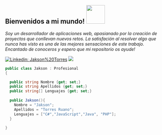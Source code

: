 <h2>Bienvenidos a mi mundo! <img src="https://user-images.githubusercontent.com/56301342/120715199-8e99a480-c4c4-11eb-8606-bcd50f95d249.gif" width="60"/> </h2>


<p><i>Soy un desarrollador de aplicaciones web, apasianado por la creación de proyectos que conllevan nuevos retos. La satisfación al resolver algo que nunca has visto es una de las mejores sensaciones de este trabajo. Encantado de conoceros y espero que mi repositorio os ayude!</i></p>

[![Linkedin: Jakson%20Torres](https://img.shields.io/badge/-Jakson%20Torres-blue?style=flat-square&logo=Linkedin&logoColor=white&link=https://www.linkedin.com/in/jakson-torres/)](https://www.linkedin.com/in/jakson-torres/)
[![](https://img.shields.io/badge/Gmail-jaksontl12@gmail.com-orange)](mailto:jaksontl12@gmail.com)


```c#
public class Jakson : Profesional
{

  public string Nombre {get; set;}
  public string Apellidos {get; set;}
  public string[] Lenguajes {get; set;}
  
  public Jakson(){
    Nombre = "Jakson";
    Apellidos = "Torres Ruano";
    Lenguajes = ["C#","JavaScript","Java", "PHP"];
  }
  
}
```
